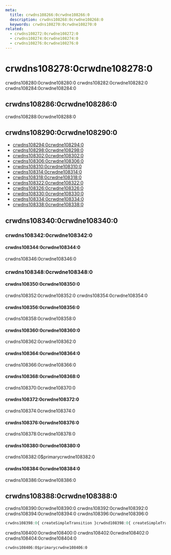 ```yaml
---
meta:
  title: crwdns108266:0crwdne108266:0
  description: crwdns108268:0crwdne108268:0
  keywords: crwdns108270:0crwdne108270:0
related:
  - crwdns108272:0crwdne108272:0
  - crwdns108274:0crwdne108274:0
  - crwdns108276:0crwdne108276:0
---
```


# crwdns108278:0crwdne108278:0

crwdns108280:0crwdne108280:0 crwdns108282:0crwdne108282:0 crwdns108284:0crwdne108284:0

<entry-ad />

## crwdns108286:0crwdne108286:0

crwdns108288:0crwdne108288:0

<example file="transitions/usage" />

## crwdns108290:0crwdne108290:0

- [crwdns108294:0crwdne108294:0](crwdns108292:0crwdne108292:0)
- [crwdns108298:0crwdne108298:0](crwdns108296:0crwdne108296:0)
- [crwdns108302:0crwdne108302:0](crwdns108300:0crwdne108300:0)
- [crwdns108306:0crwdne108306:0](crwdns108304:0crwdne108304:0)
- [crwdns108310:0crwdne108310:0](crwdns108308:0crwdne108308:0)
- [crwdns108314:0crwdne108314:0](crwdns108312:0crwdne108312:0)
- [crwdns108318:0crwdne108318:0](crwdns108316:0crwdne108316:0)
- [crwdns108322:0crwdne108322:0](crwdns108320:0crwdne108320:0)
- [crwdns108326:0crwdne108326:0](crwdns108324:0crwdne108324:0)
- [crwdns108330:0crwdne108330:0](crwdns108328:0crwdne108328:0)
- [crwdns108334:0crwdne108334:0](crwdns108332:0crwdne108332:0)
- [crwdns108338:0crwdne108338:0](crwdns108336:0crwdne108336:0)

## crwdns108340:0crwdne108340:0

### crwdns108342:0crwdne108342:0

#### crwdns108344:0crwdne108344:0

crwdns108346:0crwdne108346:0

<example file="transitions/prop-custom-origin" />

### crwdns108348:0crwdne108348:0

#### crwdns108350:0crwdne108350:0

crwdns108352:0crwdne108352:0 crwdns108354:0crwdne108354:0

<example file="transitions/misc-expand-x" />

#### crwdns108356:0crwdne108356:0

crwdns108358:0crwdne108358:0

<example file="transitions/misc-fab" />

#### crwdns108360:0crwdne108360:0

crwdns108362:0crwdne108362:0

<example file="transitions/misc-fade" />

#### crwdns108364:0crwdne108364:0

crwdns108366:0crwdne108366:0

<example file="transitions/misc-scale" />

#### crwdns108368:0crwdne108368:0

crwdns108370:0crwdne108370:0

<example file="transitions/misc-scroll-x" />

#### crwdns108372:0crwdne108372:0

crwdns108374:0crwdne108374:0

<example file="transitions/misc-scroll-y" />

#### crwdns108376:0crwdne108376:0

crwdns108378:0crwdne108378:0

<example file="transitions/misc-slide-x" />

#### crwdns108380:0crwdne108380:0

crwdns108382:0$primarycrwdne108382:0

<example file="transitions/misc-slide-y" />

#### crwdns108384:0crwdne108384:0

crwdns108386:0crwdne108386:0

<example file="transitions/misc-todo" />

## crwdns108388:0crwdne108388:0

crwdns108390:0crwdne108390:0 crwdns108392:0crwdne108392:0 crwdns108394:0crwdne108394:0 crwdns108396:0crwdne108396:0

```js
crwdns108398:0{ createSimpleTransition }crwdnd108398:0{ createSimpleTransition }crwdne108398:0
```

crwdns108400:0crwdne108400:0 crwdns108402:0crwdne108402:0 crwdns108404:0crwdne108404:0

```stylus
crwdns108406:0$primarycrwdne108406:0
```

<backmatter />
